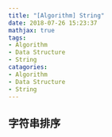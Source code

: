 ```yaml
---
title: "[Algorithm] String"
date: 2018-07-26 15:23:37
mathjax: true
tags:
- Algorithm
- Data Structure
- String
catagories:
- Algorithm
- Data Structure
- String
---
```

## 字符串排序

